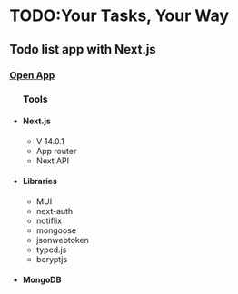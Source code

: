 <h1> TODO:Your Tasks, Your Way</h1>

<h2>Todo list app with  Next.js</h2>
<h3><a href="https://todo-theta-wheat.vercel.app/">Open App</a></h3>
<ul>
    <h3/>Tools</h3>
    <li>
        <h4>Next.js</h4>
        <ul>
            <li>V 14.0.1</li>
            <li>App router</li>
            <li>Next API</li>
        </ul>  
    </li>
    <li>
        <h4>Libraries</h4>
        <ul><li>MUI</li>
            <li>next-auth</li>
            <li>notiflix</li>
            <li>mongoose</li>
            <li>jsonwebtoken</li>
            <li>typed.js</li>
            <li>bcryptjs</li>
        </ul>
    </li>
    <li>
        <h4>MongoDB</h4>
    </li>   
</ul>
